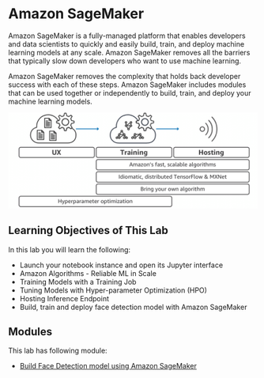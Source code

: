 # Amazon SageMaker

Amazon SageMaker is a fully-managed platform that enables developers and data scientists to quickly and easily build, train, and deploy machine learning models at any scale. Amazon SageMaker removes all the barriers that typically slow down developers who want to use machine learning.

Amazon SageMaker removes the complexity that holds back developer success with each of these steps. Amazon SageMaker includes modules that can be used together or independently to build, train, and deploy your machine learning models.

![](assets/sm.png)

## Learning Objectives of This Lab

In this lab you will learn the following:

- Launch your notebook instance and open its Jupyter interface
- Amazon Algorithms - Reliable ML in Scale
- Training Models with a Training Job
- Tuning Models with Hyper-parameter Optimization (HPO)
- Hosting Inference Endpoint
- Build, train and deploy face detection model with Amazon SageMaker

## Modules

This lab has following module:

- [Build Face Detection model using Amazon SageMaker](1-FaceDetection)
